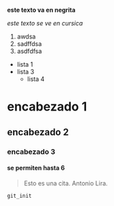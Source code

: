 **este texto va en negrita**

*este texto se ve en cursica*

1. awdsa
2. sadffdsa
3. asdfdfsa

* lista 1
* lista 3
  * lista 4

# encabezado 1
## encabezado 2
### encabezado 3
#### se permiten hasta 6

> Esto es una cita. Antonio Lira.

`git_init`
